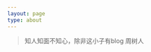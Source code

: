 ```yaml
---
layout: page
type: about
---
```

<blockquote class="blockquote-center">知人知面不知心，除非这小子有blog
                        周树人</blockquote>
